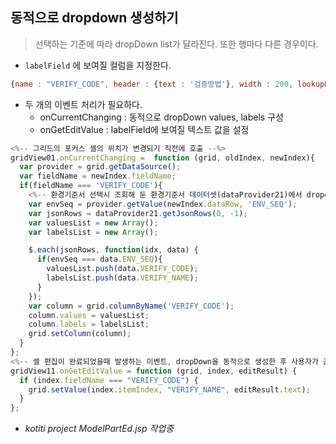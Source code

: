 ## 동적으로 dropdown 생성하기
> 선택하는 기준에 따라 dropDown list가 달라진다. 또한 행마다 다른 경우이다.

* <code>labelField</code> 에 보여질 컬럼을 지정한다.
```javascript
{name : "VERIFY_CODE", header : {text : '검증방법'}, width : 200, lookupDisplay: true, editor: gridJs.dropDown(), labelField: 'VERIFY_NAME'}
```

* 두 개의 이벤트 처리가 필요하다.
  * onCurrentChanging : 동적으로 dropDown values, labels 구성
  * onGetEditValue : labelField에 보여질 텍스트 값을 설정
```javascript
<%-- 그리드의 포커스 셀의 위치가 변경되기 직전에 호출 --%>
gridView01.onCurrentChanging =  function (grid, oldIndex, newIndex){
  var provider = grid.getDataSource();
  var fieldName = newIndex.fieldName;
  if(fieldName === 'VERIFY_CODE'){
    <%-- 환경기준서 선택시 조회해 둔 환경기준서 데이터셋(dataProvider21)에서 dropdown list를 가져온다 --%>
    var envSeq = provider.getValue(newIndex.dataRow, 'ENV_SEQ');
    var jsonRows = dataProvider21.getJsonRows(0, -1);
    var valuesList = new Array();
    var labelsList = new Array();

    $.each(jsonRows, function(idx, data) {
      if(envSeq === data.ENV_SEQ){
        valuesList.push(data.VERIFY_CODE);
        labelsList.push(data.VERIFY_NAME);
      }
    });
    var column = grid.columnByName('VERIFY_CODE');
    column.values = valuesList;
    column.labels = labelsList;
    grid.setColumn(column);
  }
};
<%-- 셀 편집이 완료되었을때 발생하는 이벤트, dropDown을 동적으로 생성한 후 사용자가 값을 선택하면 labelField가 보여진다(행마다 dropDown list가 다르기 때문에) --%>
gridView11.onGetEditValue = function (grid, index, editResult) {
  if (index.fieldName === "VERIFY_CODE") {
    grid.setValue(index.itemIndex, "VERIFY_NAME", editResult.text);
  }
};
```
* _kotiti project ModelPartEd.jsp 작업중_
